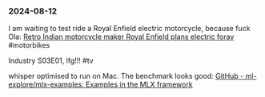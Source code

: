 ### 2024-08-12

I am waiting to test ride a Royal Enfield electric motorcycle, because fuck Ola: [Retro Indian motorcycle maker Royal Enfield plans electric foray](https://www.ft.com/content/af9796cd-0558-40ad-a72f-b7145313c260) #motorbikes

Industry S03E01, lfg!!! #tv

whisper optimised to run on Mac. The benchmark looks good: [GitHub - ml-explore/mlx-examples: Examples in the MLX framework](https://github.com/ml-explore/mlx-examples)


